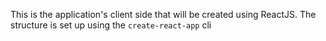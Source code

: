 This is the application's client side that will be created using ReactJS. The structure is set up using the `create-react-app` cli